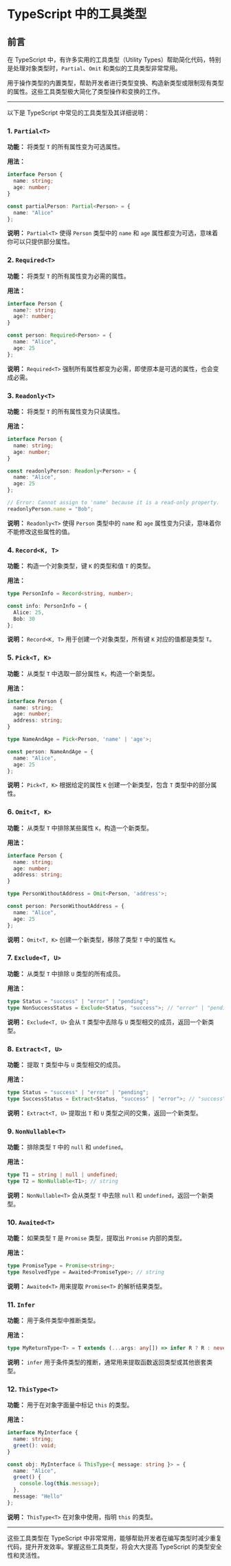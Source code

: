 # TypeScript 中的工具类型

## 前言

在 TypeScript 中，有许多实用的工具类型（Utility Types）帮助简化代码，特别是处理对象类型时，`Partial`、`Omit` 和类似的工具类型非常常用。

用于操作类型的内置类型，帮助开发者进行类型变换、构造新类型或限制现有类型的属性。这些工具类型极大简化了类型操作和变换的工作。

---

以下是 TypeScript 中常见的工具类型及其详细说明：

### 1. `Partial<T>`
**功能：** 将类型 `T` 的所有属性变为可选属性。

**用法：**
```typescript
interface Person {
  name: string;
  age: number;
}

const partialPerson: Partial<Person> = {
  name: "Alice"
};
```
**说明：** `Partial<T>` 使得 `Person` 类型中的 `name` 和 `age` 属性都变为可选，意味着你可以只提供部分属性。

### 2. `Required<T>`
**功能：** 将类型 `T` 的所有属性变为必需的属性。

**用法：**
```typescript
interface Person {
  name?: string;
  age?: number;
}

const person: Required<Person> = {
  name: "Alice",
  age: 25
};
```
**说明：** `Required<T>` 强制所有属性都变为必需，即使原本是可选的属性，也会变成必需。

### 3. `Readonly<T>`
**功能：** 将类型 `T` 的所有属性变为只读属性。

**用法：**
```typescript
interface Person {
  name: string;
  age: number;
}

const readonlyPerson: Readonly<Person> = {
  name: "Alice",
  age: 25
};

// Error: Cannot assign to 'name' because it is a read-only property.
readonlyPerson.name = "Bob";
```
**说明：** `Readonly<T>` 使得 `Person` 类型中的 `name` 和 `age` 属性变为只读，意味着你不能修改这些属性的值。

### 4. `Record<K, T>`
**功能：** 构造一个对象类型，键 `K` 的类型和值 `T` 的类型。

**用法：**
```typescript
type PersonInfo = Record<string, number>;

const info: PersonInfo = {
  Alice: 25,
  Bob: 30
};
```
**说明：** `Record<K, T>` 用于创建一个对象类型，所有键 `K` 对应的值都是类型 `T`。

### 5. `Pick<T, K>`
**功能：** 从类型 `T` 中选取一部分属性 `K`，构造一个新类型。

**用法：**
```typescript
interface Person {
  name: string;
  age: number;
  address: string;
}

type NameAndAge = Pick<Person, 'name' | 'age'>;

const person: NameAndAge = {
  name: "Alice",
  age: 25
};
```
**说明：** `Pick<T, K>` 根据给定的属性 `K` 创建一个新类型，包含 `T` 类型中的部分属性。

### 6. `Omit<T, K>`
**功能：** 从类型 `T` 中排除某些属性 `K`，构造一个新类型。

**用法：**
```typescript
interface Person {
  name: string;
  age: number;
  address: string;
}

type PersonWithoutAddress = Omit<Person, 'address'>;

const person: PersonWithoutAddress = {
  name: "Alice",
  age: 25
};
```
**说明：** `Omit<T, K>` 创建一个新类型，移除了类型 `T` 中的属性 `K`。

### 7. `Exclude<T, U>`
**功能：** 从类型 `T` 中排除 `U` 类型的所有成员。

**用法：**
```typescript
type Status = "success" | "error" | "pending";
type NonSuccessStatus = Exclude<Status, "success">; // "error" | "pending"
```
**说明：** `Exclude<T, U>` 会从 `T` 类型中去除与 `U` 类型相交的成员，返回一个新类型。

### 8. `Extract<T, U>`
**功能：** 提取 `T` 类型中与 `U` 类型相交的成员。

**用法：**
```typescript
type Status = "success" | "error" | "pending";
type SuccessStatus = Extract<Status, "success" | "error">; // "success" | "error"
```
**说明：** `Extract<T, U>` 提取出 `T` 和 `U` 类型之间的交集，返回一个新类型。

### 9. `NonNullable<T>`
**功能：** 排除类型 `T` 中的 `null` 和 `undefined`。

**用法：**
```typescript
type T1 = string | null | undefined;
type T2 = NonNullable<T1>; // string
```
**说明：** `NonNullable<T>` 会从类型 `T` 中去除 `null` 和 `undefined`，返回一个新类型。

### 10. `Awaited<T>`
**功能：** 如果类型 `T` 是 `Promise` 类型，提取出 `Promise` 内部的类型。

**用法：**
```typescript
type PromiseType = Promise<string>;
type ResolvedType = Awaited<PromiseType>; // string
```
**说明：** `Awaited<T>` 用来提取 `Promise<T>` 的解析结果类型。

### 11. `Infer`
**功能：** 用于条件类型中推断类型。

**用法：**
```typescript
type MyReturnType<T> = T extends (...args: any[]) => infer R ? R : never;
```
**说明：** `infer` 用于条件类型的推断，通常用来提取函数返回类型或其他嵌套类型。

### 12. `ThisType<T>`
**功能：** 用于在对象字面量中标记 `this` 的类型。

**用法：**
```typescript
interface MyInterface {
  name: string;
  greet(): void;
}

const obj: MyInterface & ThisType<{ message: string }> = {
  name: "Alice",
  greet() {
    console.log(this.message);
  },
  message: "Hello"
};
```
**说明：** `ThisType<T>` 在对象中使用，指明 `this` 的类型。

---

这些工具类型在 TypeScript 中非常常用，能够帮助开发者在编写类型时减少重复代码，提升开发效率。掌握这些工具类型，将会大大提高 TypeScript 的类型安全性和灵活性。
